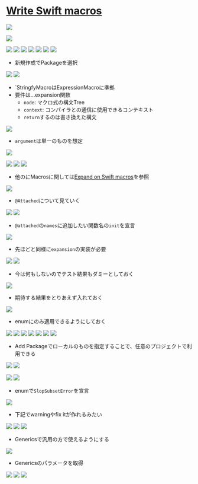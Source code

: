 # [Write Swift macros](https://developer.apple.com/videos/play/wwdc2023/10166/)

![](https://i.imgur.com/lreJC0w.jpeg)

![](https://i.imgur.com/kNMtM4B.jpeg)

![](https://i.imgur.com/vHOc8gL.jpeg)
![](https://i.imgur.com/5xAraFF.jpeg)
![](https://i.imgur.com/bWzNWFT.jpeg)
![](https://i.imgur.com/wSXXQkf.jpeg)
![](https://i.imgur.com/3Nzda5u.jpeg)
![](https://i.imgur.com/Aa8ZMN9.jpeg)
![](https://i.imgur.com/6kC9ad4.jpeg)
- 新規作成でPackageを選択

![](https://i.imgur.com/UBNaqQa.jpeg)
![](https://i.imgur.com/9jEBH4k.jpeg)
- `StringfyMacroはExpressionMacroに準拠
- 要件は…expansion関数
    - `node`: マクロ式の構文Tree
    - `context`: コンパイラとの通信に使用できるコンテキスト
    - `return`するのは書き換えた構文

![](https://i.imgur.com/E3dJ7J6.jpeg)
- `argument`は単一のものを想定

![](https://i.imgur.com/iwYrht7.jpeg)

![](https://i.imgur.com/W2sPHIP.jpeg)
![](https://i.imgur.com/YfLkvmv.jpeg)
![](https://i.imgur.com/vKo0Vpb.jpeg)
- 他のにMacrosに関しては[Expand on Swift macros](https://developer.apple.com/videos/play/wwdc2023/10167/)を参照

![](https://i.imgur.com/dHwHJn4.jpeg)
- `@Attached`について見ていく

![](https://i.imgur.com/FxmDnF6.jpeg)
![](https://i.imgur.com/zPwOUFe.jpeg)

- `@attached`の`names`に追加したい関数名の`init`を宣言

![](https://i.imgur.com/aD3YT0J.jpeg)
- 先ほどと同様に`expansion`の実装が必要

![](https://i.imgur.com/Hr2QOG5.jpeg)
![](https://i.imgur.com/vubaC2t.jpeg)

- 今は何もしないのでテスト結果もダミーとしておく

![](https://i.imgur.com/ieHrAcv.jpeg)
- 期待する結果をとりあえず入れておく

![](https://i.imgur.com/ifSPEuU.jpeg)
- enumにのみ適用できるようにしておく

![](https://i.imgur.com/EJTNzjh.jpeg)
![](https://i.imgur.com/3t1FpLN.jpeg)
![](https://i.imgur.com/M49GBq5.jpeg)
![](https://i.imgur.com/Eet8K2o.jpeg)
![](https://i.imgur.com/HYJW5ZG.jpeg)
![](https://i.imgur.com/2UgpmdF.jpeg)
![](https://i.imgur.com/1ThB8zF.jpeg)
- Add Packageでローカルのものを指定することで、任意のプロジェクトで利用できる

![](https://i.imgur.com/IxhqgkZ.jpeg)
![](https://i.imgur.com/HIky8VD.jpeg)

![](https://i.imgur.com/aw8zjlo.jpeg)
![](https://i.imgur.com/oKI2X1A.jpeg)
- enumで`SlopSubsetError`を宣言

![](https://i.imgur.com/MPhWyE1.jpeg)
- 下記でwarningやfix itが作れるみたい

![](https://i.imgur.com/7kkeNIy.jpeg)
![](https://i.imgur.com/zAar6s6.jpeg)
![](https://i.imgur.com/0rRVXwG.jpeg)
- Genericsで汎用の方で使えるようにする

![](https://i.imgur.com/DKfFHt2.jpeg)
- Genericsのパラメータを取得

![](https://i.imgur.com/QlKBt0p.jpeg)
![](https://i.imgur.com/tkjDzNF.jpeg)
![](https://i.imgur.com/JFsY2Vp.jpeg)
